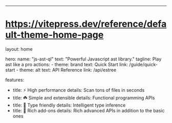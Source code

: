 ---
# https://vitepress.dev/reference/default-theme-home-page
layout: home

hero:
  name: "js-ast-ql"
  text: "Powerful Javascript ast library."
  tagline: Play ast like a pro
  actions:
    - theme: brand
      text: Quick Start
      link: /guide/quick-start
    - theme: alt
      text: API Reference
      link: /api/estree

features:
  - title: ⚡ High performance
    details: Scan tons of files in seconds
  - title: ☘️	Simple and extensible
    details: Functional programming APIs
  - title: 🦄  Type friendly
    details: Intelligent type inference
  - title: 🌈   Rich add-ons
    details: Rich advanced APIs in addition to the basic ones
